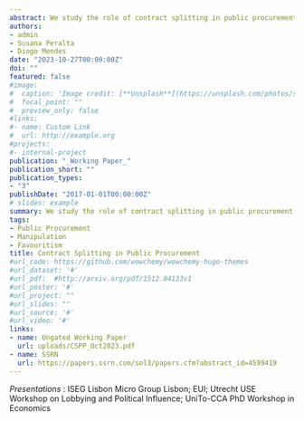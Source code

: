 ```yaml
---
abstract: We study the role of contract splitting in public procurement. Procurement contracts with price below a threshold can be awarded at discretion, while awards for contracts above it are required to be competitive. Exploiting a reform that reduced the threshold, we find that buyers manipulate projects' price in order to award contracts at discretion. We show that contract splitting, the division of large contracts into multiple smaller parts, is the most important mechanism of manipulation in public procurement in this context. Our evidence suggests that splitting is driven by favouritism rather than efficiency-promoting motives of manipulation - we find _i)_ no evidence that splitting is intended to foster non-contractible quality through discretion, _ii)_ that split contracts are more likely to be awarded to sellers associated with favouritism,  _iii)_ less transparent buyers manipulate more, and _iv)_ split contracts are associated with slightly worse post-award performance.
authors:
- admin
- Susana Peralta
- Diogo Mendes
date: "2023-10-27T00:00:00Z"
doi: ""
featured: false
#image:
#  caption: 'Image credit: [**Unsplash**](https://unsplash.com/photos/s9CC2SKySJM)'
#  focal_point: ""
#  preview_only: false
#links:
#- name: Custom Link
#  url: http://example.org
#projects:
#- internal-project
publication: "_Working Paper_"
publication_short: ""
publication_types:
- "3"
publishDate: "2017-01-01T00:00:00Z"
# slides: example
summary: We study the role of contract splitting in public procurement. Exploiting a reform that reduced the threshold for direct awards, we find that contract splitting is the most important mechanism by which buyers manipulate the price of projects to award contracts at discretion. Our evidence suggests that splitting is driven by favouritism rather than efficiency-promoting motives of manipulation.
tags:
- Public Procurement
- Manipulation
- Favouritism
title: Contract Splitting in Public Procurement 
#url_code: https://github.com/wowchemy/wowchemy-hugo-themes
#url_dataset: '#'
#url_pdf:  #http://arxiv.org/pdf/1512.04133v1
#url_poster: '#'
#url_project: ""
#url_slides: ""
#url_source: '#'
#url_video: '#'
links:
- name: Ungated Working Paper
  url: uploads/CSPP_Oct2023.pdf
- name: SSRN
  url: https://papers.ssrn.com/sol3/papers.cfm?abstract_id=4599419
---
```


_Presentations_ : ISEG Lisbon Micro Group Lisbon; EUI; Utrecht USE Workshop on Lobbying and Political Influence; UniTo-CCA PhD Workshop in Economics